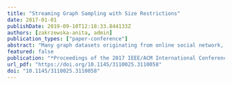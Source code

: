 ```yaml
---
title: "Streaming Graph Sampling with Size Restrictions"
date: 2017-01-01
publishDate: 2019-09-10T12:18:33.844133Z
authors: [zakrzewska-anita, admin]
publication_types: ["paper-conference"]
abstract: "Many graph datasets originating from online social network, financial or biological sources are too large to store or analyze. The analysis of such networks may be made more tractable if they are reduced to smaller subgraphs via sampling. While most of the known graph sampling methods are designed with static graphs in mind, many real datasets are massive and rapidly growing, making streaming methods necessary. We present two new techniques, Randomly Induced Edge Sampling (RIES) and Weighted Edge Sampling (WES). Both methods sample a stream of edges in a single pass, without the need to know future properties of the stream. In contrast to previous work that focused on limiting only the number of vertices, our methods restrict the number of edges, thus truly limiting the size of the sampled subgraph. We compare the performance of RIES and WES against the previously known streaming Random Edge (RE) method on eight social network datasets. Using four structural graph properties, we find that both RIES and WES produce subgraphs that are more structurally similar to the original graph than are the subgraphs produced by streaming RE. We also examine the sensitivity of the two algorithms with respect to their parameters. The parameters of WES affect its performance in a more predictable manner and are easier to set. Both new algorithms represent an improvement in the available streaming graph analysis toolkit."
featured: false
publication: "*Proceedings of the 2017 IEEE/ACM International Conference on Advances in Social Networks Analysis and Mining 2017, Sydney, Australia, July 31 - August 03, 2017*"
url_pdf: "https://doi.org/10.1145/3110025.3110058"
doi: "10.1145/3110025.3110058"
---
```


